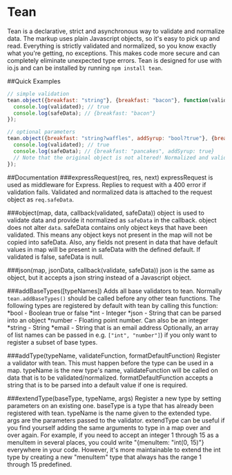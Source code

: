 # Tean
Tean is a declarative, strict and asynchronous way to validate and normalize data. The markup uses plain Javascript objects, so it's easy to pick up and read. Everything is strictly validated and normalized, so you know exactly what you're getting, no exceptions. This makes code more secure and can completely eliminate unexpected type errors. Tean is designed for use with io.js and can be installed by running `npm install tean`.

##Quick Examples
```javascript
// simple validation
tean.object({breakfast: "string"}, {breakfast: "bacon"}, function(validated, safeData) {
  console.log(validated); // true
  console.log(safeData); // {breakfast: "bacon"}
});

// optional parameters
tean.object({breakfast: "string?waffles", addSyrup: "bool?true"}, {breakfast: "pancakes"}, function(validated, safeData) {
  console.log(validated); // true
  console.log(safeData); // {breakfast: "pancakes", addSyrup: true}
  // Note that the original object is not altered! Normalized and validated data is passed into "safeData" in the callback
});
```

##Documentation
###expressRequest(req, res, next)
expressRequest is used as middleware for Express. Replies to request with a 400 error if validation fails. Validated and normalized data is attached to the request object as `req.safeData`.

###object(map, data, callback(validated, safeData))
object is used to validate data and provide it normalized as `safeData` in the callback. object does not alter `data`. safeData contains only object keys that have been validated. This means any object keys not present in the map will not be copied into safeData. Also, any fields not present in data that have default values in map will be present in safeData with the defined default. If validated is false, safeData is null.

###json(map, jsonData, callback(validate, safeData))
json is the same as object, but it accepts a json string instead of a Javascript object.

###addBaseTypes([typeNames])
Adds all base validators to tean. Normally `tean.addBaseTypes()` should be called before any other tean functions. The following types are registered by default with tean by calling this function:
*bool - Boolean true or false
*int - Integer
*json - String that can be parsed into an object
*number - Floating point number. Can also be an integer
*string - String
*email - String that is an email address
Optionally, an array of list names can be passed in e.g. `["int", "number"]`) if you only want to register a subset of base types.

###addType(typeName, validateFunction, formatDefaultFunction)
Register a validator with tean. This must happen before the type can be used in a map. typeName is the new type's name, validateFunction will be called  on data that is to be validated/normalized. formatDefaultFunction accepts a string that is to be parsed into a default value if one is required.

###extendType(baseType, typeName, args)
Register a new type by setting parameters on an existing one. baseType is a type that has already been registered with tean. typeName is the name given to the extended type. args are the parameters passed to the validator. extendType can be useful if you find yourself adding the same arguments to type in a map over and over again. For example, if you need to accept an integer 1 through 15 as a menuItem in several places, you could write "{menuItem: "int(0, 15)"} everywhere in your code. However, it's more maintainable to extend the int type by creating a new "menuItem" type that always has the range 1 through 15 predefined.
